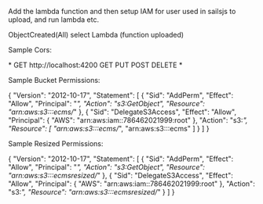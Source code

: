 Add the lambda function and then setup IAM for user used in sailsjs to upload, and run lambda etc.

ObjectCreated(All) select Lambda (function uploaded)

Sample Cors:

<?xml version="1.0" encoding="UTF-8"?>
<CORSConfiguration xmlns="http://s3.amazonaws.com/doc/2006-03-01/">
    <CORSRule>
        <AllowedOrigin>*</AllowedOrigin>
        <AllowedMethod>GET</AllowedMethod>
    </CORSRule>
    <CORSRule>
        <AllowedOrigin>http://localhost:4200</AllowedOrigin>
        <AllowedMethod>GET</AllowedMethod>
        <AllowedMethod>PUT</AllowedMethod>
        <AllowedMethod>POST</AllowedMethod>
        <AllowedMethod>DELETE</AllowedMethod>
        <AllowedHeader>*</AllowedHeader>
    </CORSRule>
</CORSConfiguration>

Sample Bucket Permissions:

{
	"Version": "2012-10-17",
	"Statement": [
		{
			"Sid": "AddPerm",
			"Effect": "Allow",
			"Principal": "*",
			"Action": "s3:GetObject",
			"Resource": "arn:aws:s3:::ecms/*"
		},
		{
			"Sid": "DelegateS3Access",
			"Effect": "Allow",
			"Principal": {
				"AWS": "arn:aws:iam::786462021999:root"
			},
			"Action": "s3:*",
			"Resource": [
				"arn:aws:s3:::ecms/*",
				"arn:aws:s3:::ecms"
			]
		}
	]
}

Sample Resized Permissions:

{
	"Version": "2012-10-17",
	"Statement": [
		{
			"Sid": "AddPerm",
			"Effect": "Allow",
			"Principal": "*",
			"Action": "s3:GetObject",
			"Resource": "arn:aws:s3:::ecmsresized/*"
		},
		{
			"Sid": "DelegateS3Access",
			"Effect": "Allow",
			"Principal": {
				"AWS": "arn:aws:iam::786462021999:root"
			},
			"Action": "s3:*",
			"Resource": "arn:aws:s3:::ecmsresized/*"
		}
	]
}
